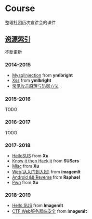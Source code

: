 # Course

整理社团历次宣讲会的课件

## [资源索引](资源索引/)

不断更新

### 2014-2015

- [MysqlInjection](2014-2015/10-MysqlInjection) from  **ymlbright**
- [Xss](2014-2015/11-Xss)  from **ymlbright**
- [常见攻击原理与防御方法](2014-2015/4-常见攻击原理与防御方法)

### 2015-2016

TODO

### 2016-2017

TODO

### 2017-2018

- [HelloSUS](2017-2018/9-HelloSUS) from **Xu**
- [Know it then Hack it](2017-2018/10-Know%20it%20the%20Hack%20it) from **SUSers**
- [Misc](2017-2018/11-Misc) from **Xu**
- [Web(从入门到入狱)](2017-2018/11-Web) from **imagemlt**
- [Android && Reverse](2017-2018/11-Android&&Reverse) from **Raphael**
- [Pwn](2017-2018/3-Pwn) from **Xu**

### 2018-2019

- [Hello SUS](2018-2019/9-HelloSUS) from **Imagemlt**
- [CTF Web服务器端安全](2018-2019/11-Web) from **Imagemlt**
